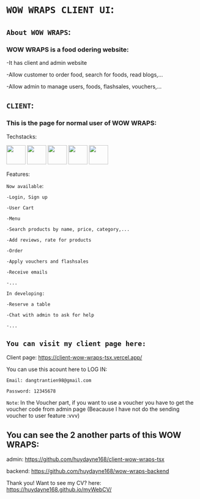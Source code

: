 # `WOW WRAPS CLIENT UI`:
## `About WOW WRAPS`:
### WOW WRAPS is a food odering website:

-It has client and admin website

-Allow customer to order food, search for foods, read blogs,...

-Allow admin to manage users, foods, flashsales, vouchers,...

## `CLIENT`:
### This is the page for normal user of WOW WRAPS:

Techstacks:

<img src="https://oneteamsolutions.in/blogoneteam/wp-content/uploads/2020/05/REACT-JS-KOCHI.png" height=50 width= auto/> <img src= "https://upload.wikimedia.org/wikipedia/commons/thumb/4/4c/Typescript_logo_2020.svg/1200px-Typescript_logo_2020.svg.png" height=50 width= auto/> <img src="https://reactrouter.com/_brand/react-router-stacked-color.png" height=50 width= auto/> <img src="https://i0.wp.com/programmingwithmosh.com/wp-content/uploads/2020/02/reduxlogo.png?ssl=1" height=50 width= auto/> <img src="https://iconape.com/wp-content/files/ro/370540/svg/ant-design-logo-icon-png-svg.png" height=50 width= auto/>


Features: 

`Now available`:

    -Login, Sign up
    
    -User Cart
    
    -Menu
    
    -Search products by name, price, category,...
    
    -Add reviews, rate for products
    
    -Order
    
    -Apply vouchers and flashsales
    
    -Receive emails

    -...

`In developing:`

    -Reserve a table
    
    -Chat with admin to ask for help

    -...

## `You can visit my client page here:`

Client page: https://client-wow-wraps-tsx.vercel.app/

You can use this acount here to LOG IN:

    Email: dangtrantien98@gmail.com
    
    Password: 12345678

`Note`: In the Voucher part, if you want to use a voucher you have to get the voucher code from admin page (Beacause I have not do the sending voucher to user feature :vvv)

## You can see the 2 another parts of this WOW WRAPS:

admin: https://github.com/huydayne168/client-wow-wraps-tsx

backend: https://github.com/huydayne168/wow-wraps-backend

Thank you! Want to see my CV? here: https://huydayne168.github.io/myWebCV/

